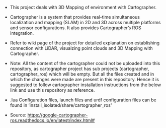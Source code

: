 * This project deals with 3D Mapping of environment with Cartographer.

* Cartographer is a system that provides real-time simultaneous localization and mapping (SLAM) in 2D and 3D across multiple platforms and sensor configurations. It also provides Cartographer’s ROS integration. 

* Refer to wiki page of the project for detailed explanation on establishing connection with LiDAR, visualzing point clouds and 3D Mapping with Cartographer.

* Note: All the content of the cartographer could not be uploaded into this repository, as cartographer project has sub projects (cartographer, cartographer_ros) which will be empty. But all the files created and in which the changes were made are present in this repository. Hence it is suggested to follow cartographer installation instructions from the below link and use this repository as reference.

* .lua Configuration files, launch files and urdf configuration files can be found in ‘install_isolated/share/cartographer_ros'

* Source: https://google-cartographer-ros.readthedocs.io/en/latest/index.html#
